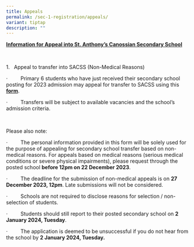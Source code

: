 ```yaml
---
title: Appeals
permalink: /sec-1-registration/appeals/
variant: tiptap
description: ""
---
```

<p><strong><u>Information for Appeal into St. Anthony’s Canossian Secondary School</u></strong></p><p><strong>&nbsp;</strong></p><p>1.&nbsp;&nbsp; Appeal to transfer into SACSS (Non-Medical Reasons)</p><p>·&nbsp;&nbsp;&nbsp;&nbsp;&nbsp;&nbsp;&nbsp;&nbsp; Primary 6 students who have just received their secondary school posting for 2023 admission may appeal for transfer to SACSS using this <strong><a href="https://go.gov.sg/sacss-sec1appeal-2024" rel="noopener noreferrer nofollow" target="_blank">form</a></strong>.</p><p>·&nbsp;&nbsp;&nbsp;&nbsp;&nbsp;&nbsp;&nbsp;&nbsp; Transfers will be subject to available vacancies and the school’s admission criteria.</p><p>&nbsp;</p><p>Please also note:</p><p>·&nbsp;&nbsp;&nbsp;&nbsp;&nbsp;&nbsp;&nbsp;&nbsp; The personal information provided in this form will be solely used for the purpose of appealing for secondary school transfer based on non-medical reasons. For appeals based on medical reasons (serious medical conditions or severe physical impairments), please request through the posted school <strong>before 12pm on 22 December 2023</strong>.</p><p>·&nbsp;&nbsp;&nbsp;&nbsp;&nbsp;&nbsp;&nbsp;&nbsp; The deadline for the submission of non-medical appeals is on <strong>27 December 2023, 12pm</strong>. Late submissions will not be considered.</p><p>·&nbsp;&nbsp;&nbsp;&nbsp;&nbsp;&nbsp;&nbsp;&nbsp; Schools are not required to disclose reasons for selection / non-selection of students.</p><p>·&nbsp;&nbsp;&nbsp;&nbsp;&nbsp;&nbsp;&nbsp;&nbsp; Students should still report to their posted secondary school on <strong>2 January 2024, Tuesday</strong>.</p><p>·&nbsp;&nbsp;&nbsp;&nbsp;&nbsp;&nbsp;&nbsp;&nbsp; The application is deemed to be unsuccessful if you do not hear from the school by <strong>2 January 2024, Tuesday.</strong></p>